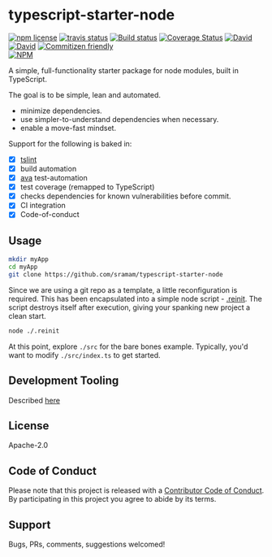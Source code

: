 # typescript-starter-node

<!-- badge -->
[![npm license](https://img.shields.io/npm/l/typescript-starter-node.svg)](https://www.npmjs.com/package/typescript-starter-node)
[![travis status](https://img.shields.io/travis/sramam/typescript-starter-node.svg)](https://travis-ci.org/sramam/typescript-starter-node)
[![Build status](https://ci.appveyor.com/api/projects/status/90am2usst4qeutgi?svg=true)](https://ci.appveyor.com/project/sramam/typescript-starter-node)
[![Coverage Status](https://coveralls.io/repos/github/sramam/typescript-starter-node/badge.svg?branch=master)](https://coveralls.io/github/sramam/typescript-starter-node?branch=master)
[![David](https://david-dm.org/sramam/typescript-starter-node/status.svg)](https://david-dm.org/sramam/typescript-starter-node)
[![David](https://david-dm.org/sramam/typescript-starter-node/dev-status.svg)](https://david-dm.org/sramam/typescript-starter-node?type=dev)
[![Commitizen friendly](https://img.shields.io/badge/commitizen-friendly-brightgreen.svg)](http://commitizen.github.io/cz-cli/)
<br/>
[![NPM](https://nodei.co/npm/typescript-starter-node.png?downloads=true&downloadRank=true&stars=true)](https://nodei.co/npm/typescript-starter-node/)
<!-- endbadge -->

A simple, full-functionality starter package for node modules, built in TypeScript.

The goal is to be simple, lean and automated.

- minimize dependencies.
- use simpler-to-understand dependencies when necessary.
- enable a move-fast mindset.

Support for the following is baked in:

- [x] [tslint](https://github.com/palantir/tslint)
- [x] build automation
- [x] [ava](https://github.com/avajs/ava) test-automation
- [x] test coverage (remapped to TypeScript)
- [x] checks dependencies for known vulnerabilities before commit.
- [x] CI integration
- [x] Code-of-conduct

## Usage

```bash
mkdir myApp
cd myApp
git clone https://github.com/sramam/typescript-starter-node
```

Since we are using a git repo as a template, a little reconfiguration is
required. This has been encapsulated into a simple node script -
[.reinit](./.reinit). The script destroys itself after execution, giving
your spanking new project a clean start.

```bash
node ./.reinit
```

At this point, explore `./src` for the bare bones example.
Typically, you'd want to modify `./src/index.ts` to get started.

## Development Tooling

Described [here](./docs/DevTools.md)

## License

Apache-2.0

## Code of Conduct

Please note that this project is released with a [Contributor Code of Conduct](code-of-conduct.md). By participating in this project you agree to abide by its terms.

## Support

Bugs, PRs, comments, suggestions welcomed!
